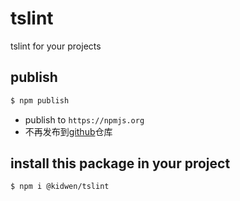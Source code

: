# tslint
tslint for your projects

## publish
```bash
$ npm publish
```

- publish to `https://npmjs.org`
- 不再发布到[github](https://npm.pkg.github.com)仓库

## install this package in your project

```bash
$ npm i @kidwen/tslint
```
